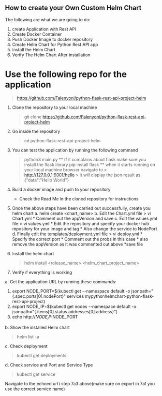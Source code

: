 ## How to create your Own Custom Helm Chart
The following are what we are going to do:
1. create Application with Rest API
2. Create Docker Container
3. Push Docker Image to docker repository
4. Create Helm Chart for Python Rest API app
5. Install the Helm Chart
6. Verify The Helm Chart After installation

# Use the following repo for the application
> https://github.com/Falenyoni/python-flask-rest-api-project-helm
1. Clone the repository to your local machine
    > git clone https://github.com/Falenyoni/python-flask-rest-api-project-helm
2. Go inside the repository
    > cd python-flask-rest-api-project-helm
3. You can test the application by running the following command
    > python3 main.py
    ** If it complains about flask make sure you install the flask library
    > pip install flask
    ** when it starts running on your local machine browser navigate to
        > http://127.0.0.1:9001/hello
        > it will display the json result as {"data":"Hello World"}
4. Build a docker image and push to your repository
    * Check the Read Me In the cloned repository for instructions

5. Once the above steps have been carried out successfully, create you helm chart
    a. helm create <chart_name>
    b. Edit the Chart.yml file
        > vi Chart.yml
        * Comment out the appVersion and save
    c. Edit the values.yml file
       > vi values.yml
       * Edit the repository and specify your docker hub repository for your image and tag
       * Also change the service to NodePort
    d. Finally edit the templates/deployment.yml file
        > vi deploy.yml
        * Specify the correct port
        * Comment out the probs in this case
        * also remove the appVersion as it was commented out above
        *save file
6. Install the helm chart
   > helm install <release_name> <helm_chart_project_name>

7. Verify if everything is working

a. Get the application URL by running these commands:
   1. export NODE_PORT=$(kubectl get --namespace default -o jsonpath="{.spec.ports[0].nodePort}" services mypythonhelmchart-python-flask-rest-api-project)
   2. export NODE_IP=$(kubectl get nodes --namespace default -o jsonpath="{.items[0].status.addresses[0].address}")
   3. echo http://$NODE_IP:$NODE_PORT

b. Show the installed Helm chart
> helm list -a

c. Check deployment
> kubectl get deployments

d. Check service and Port and Service Type
> kubectl get service

Navigate to the echoed url i step 7a3 above(make sure on export in 7a1 you use the correct service name)